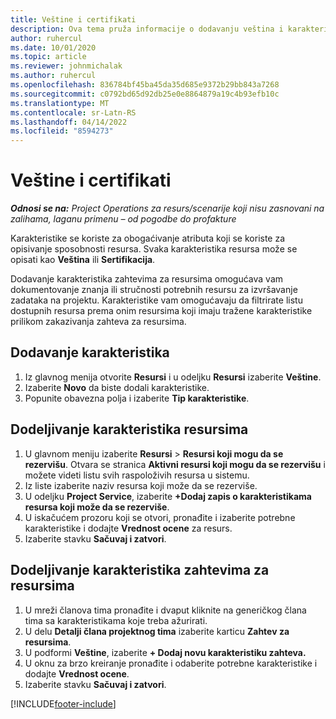 ```yaml
---
title: Veštine i certifikati
description: Ova tema pruža informacije o dodavanju veština i karakteristika certifikovanja resursima.
author: ruhercul
ms.date: 10/01/2020
ms.topic: article
ms.reviewer: johnmichalak
ms.author: ruhercul
ms.openlocfilehash: 836784bf45ba45da35d685e9372b29bb843a7268
ms.sourcegitcommit: c0792bd65d92db25e0e8864879a19c4b93efb10c
ms.translationtype: MT
ms.contentlocale: sr-Latn-RS
ms.lasthandoff: 04/14/2022
ms.locfileid: "8594273"
---
```

# <a name="skills-and-certifications"></a>Veštine i certifikati
_**Odnosi se na:** Project Operations za resurs/scenarije koji nisu zasnovani na zalihama, laganu primenu – od pogodbe do profakture_

Karakteristike se koriste za obogaćivanje atributa koji se koriste za opisivanje sposobnosti resursa. Svaka karakteristika resursa može se opisati kao **Veština** ili **Sertifikacija**.

Dodavanje karakteristika zahtevima za resursima omogućava vam dokumentovanje znanja ili stručnosti potrebnih resursu za izvršavanje zadataka na projektu. Karakteristike vam omogućavaju da filtrirate listu dostupnih resursa prema onim resursima koji imaju tražene karakteristike prilikom zakazivanja zahteva za resursima.

## <a name="add-characteristics"></a>Dodavanje karakteristika

1. Iz glavnog menija otvorite **Resursi** i u odeljku **Resursi** izaberite **Veštine**.
2. Izaberite **Novo** da biste dodali karakteristike.
3. Popunite obavezna polja i izaberite **Tip karakteristike**.

## <a name="assign-characteristics-to-resources"></a>Dodeljivanje karakteristika resursima

1. U glavnom meniju izaberite **Resursi** > **Resursi koji mogu da se rezervišu**. Otvara se stranica **Aktivni resursi koji mogu da se rezervišu** i možete videti listu svih raspoloživih resursa u sistemu.
2. Iz liste izaberite naziv resursa koji može da se rezerviše.
3. U odeljku **Project Service**, izaberite **+Dodaj zapis o karakteristikama resursa koji može da se rezerviše**.
4. U iskačućem prozoru koji se otvori, pronađite i izaberite potrebne karakteristike i dodajte **Vrednost ocene** za resurs.
5. Izaberite stavku **Sačuvaj i zatvori**.

## <a name="assign-characteristics-to-resource-requirements"></a>Dodeljivanje karakteristika zahtevima za resursima

1. U mreži članova tima pronađite i dvaput kliknite na generičkog člana tima sa karakteristikama koje treba ažurirati.
2. U delu **Detalji člana projektnog tima** izaberite karticu **Zahtev za resursima**.
3. U podformi **Veštine**, izaberite **+ Dodaj novu karakteristiku zahteva.**
4. U oknu za brzo kreiranje pronađite i odaberite potrebne karakteristike i dodajte **Vrednost ocene**.
5. Izaberite stavku **Sačuvaj i zatvori**.

[!INCLUDE[footer-include](../includes/footer-banner.md)]